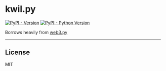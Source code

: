 # kwil.py

[![PyPI - Version](https://img.shields.io/pypi/v/kwil.svg)](https://pypi.org/project/kwil)
[![PyPI - Python Version](https://img.shields.io/pypi/pyversions/kwil.svg)](https://pypi.org/project/kwil)

Borrows heavily from [web3.py](https://github.com/ethereum/web3.py)

-----



## License

MIT